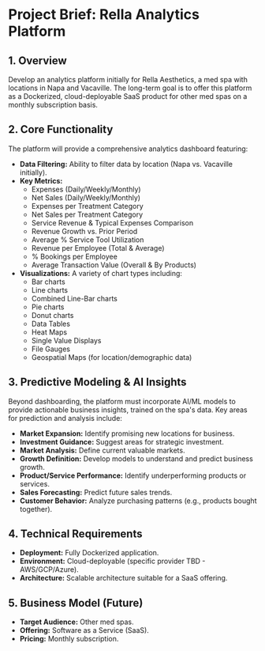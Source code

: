 # Project Brief: Rella Analytics Platform

## 1. Overview

Develop an analytics platform initially for Rella Aesthetics, a med spa with locations in Napa and Vacaville. The long-term goal is to offer this platform as a Dockerized, cloud-deployable SaaS product for other med spas on a monthly subscription basis.

## 2. Core Functionality

The platform will provide a comprehensive analytics dashboard featuring:

*   **Data Filtering:** Ability to filter data by location (Napa vs. Vacaville initially).
*   **Key Metrics:**
    *   Expenses (Daily/Weekly/Monthly)
    *   Net Sales (Daily/Weekly/Monthly)
    *   Expenses per Treatment Category
    *   Net Sales per Treatment Category
    *   Service Revenue & Typical Expenses Comparison
    *   Revenue Growth vs. Prior Period
    *   Average % Service Tool Utilization
    *   Revenue per Employee (Total & Average)
    *   % Bookings per Employee
    *   Average Transaction Value (Overall & By Products)
*   **Visualizations:** A variety of chart types including:
    *   Bar charts
    *   Line charts
    *   Combined Line-Bar charts
    *   Pie charts
    *   Donut charts
    *   Data Tables
    *   Heat Maps
    *   Single Value Displays
    *   File Gauges
    *   Geospatial Maps (for location/demographic data)

## 3. Predictive Modeling & AI Insights

Beyond dashboarding, the platform must incorporate AI/ML models to provide actionable business insights, trained on the spa's data. Key areas for prediction and analysis include:

*   **Market Expansion:** Identify promising new locations for business.
*   **Investment Guidance:** Suggest areas for strategic investment.
*   **Market Analysis:** Define current valuable markets.
*   **Growth Definition:** Develop models to understand and predict business growth.
*   **Product/Service Performance:** Identify underperforming products or services.
*   **Sales Forecasting:** Predict future sales trends.
*   **Customer Behavior:** Analyze purchasing patterns (e.g., products bought together).

## 4. Technical Requirements

*   **Deployment:** Fully Dockerized application.
*   **Environment:** Cloud-deployable (specific provider TBD - AWS/GCP/Azure).
*   **Architecture:** Scalable architecture suitable for a SaaS offering.

## 5. Business Model (Future)

*   **Target Audience:** Other med spas.
*   **Offering:** Software as a Service (SaaS).
*   **Pricing:** Monthly subscription. 